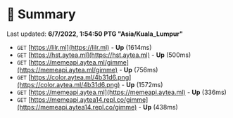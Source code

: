# 📖 Summary
Last updated: **6/7/2022, 1:54:50 PTG "Asia/Kuala_Lumpur"**

- `GET` [https://lilr.ml](https://lilr.ml) - **Up** (1614ms)
- `GET` [https://hst.aytea.ml](https://hst.aytea.ml) - **Up** (500ms)
- `GET` [https://memeapi.aytea.ml/gimme](https://memeapi.aytea.ml/gimme) - **Up** (756ms)
- `GET` [https://color.aytea.ml/4b31d6.png](https://color.aytea.ml/4b31d6.png) - **Up** (1572ms)
- `GET` [https://memeapi.aytea.ml](https://memeapi.aytea.ml) - **Up** (336ms)
- `GET` [https://memeapi.aytea14.repl.co/gimme](https://memeapi.aytea14.repl.co/gimme) - **Up** (438ms)
